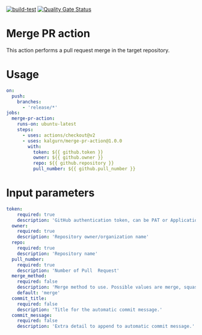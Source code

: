 [![build-test](https://github.com/kalgurn/merge-action/actions/workflows/test.yml/badge.svg?branch=main)](https://github.com/kalgurn/merge-action/actions/workflows/test.yml)
[![Quality Gate Status](https://sonarcloud.io/api/project_badges/measure?project=kalgurn_merge-action&metric=alert_status)](https://sonarcloud.io/summary/new_code?id=kalgurn_merge-action)

# Merge PR action

This action performs a pull request merge in the target repository.

# Usage

```yaml
on:
  push:
    branches:
      - 'release/*'
jobs:
  merge-pr-action:
    runs-on: ubuntu-latest
    steps:
      - uses: actions/checkout@v2
      - uses: kalgurn/merge-pr-action@1.0.0
        with:
          token: ${{ github.token }}
          owner: ${{ github.owner }}
          repo: ${{ github.repository }}
          pull_number: ${{ github.pull_number }}
```

# Input parameters
```yaml
token:
    required: true
    description: 'GitHub authentication token, can be PAT or Application JWT token'
  owner:
    required: true
    description: 'Repository owner/organization name'
  repo:
    required: true
    description: 'Repository name'
  pull_number:
    required: true
    description: 'Number of Pull  Request'
  merge_method:
    required: false
    description: 'Merge method to use. Possible values are merge, squash or rebase. Default is merge.'
    default: 'merge'
  commit_title:
    required: false
    description: 'Title for the automatic commit message.'
  commit_message:
    required: false
    description: 'Extra detail to append to automatic commit message.'
```
